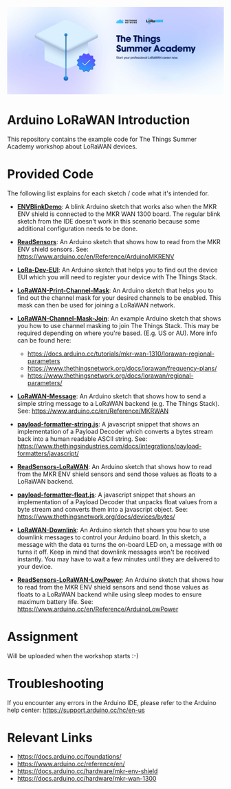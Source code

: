 ![](banner.jpg)

# Arduino LoRaWAN Introduction
This repository contains the example code for The Things Summer Academy workshop about LoRaWAN devices.

# Provided Code
The following list explains for each sketch / code what it's intended for.

- **[ENVBlinkDemo](./ENVBlinkDemo)**:
A blink Arduino sketch that works also when the MKR ENV shield is connected to the MKR WAN 1300 board. The regular blink sketch from the IDE doesn't work in this scenario because some additional configuration needs to be done.

- **[ReadSensors](./ReadSensors)**:
An Arduino sketch that shows how to read from the MKR ENV shield sensors.
See: https://www.arduino.cc/en/Reference/ArduinoMKRENV

- **[LoRa-Dev-EUI](./LoRa-Dev-EUI)**:
An Arduino sketch that helps you to find out the device EUI which you will need to register your device with The Things Stack.

- **[LoRaWAN-Print-Channel-Mask](./LoRaWAN-Print-Channel-Mask)**:
An Arduino sketch that helps you to find out the channel mask for your desired channels to be enabled. This mask can then be used for joining a LoRaWAN network.

- **[LoRaWAN-Channel-Mask-Join](./LoRaWAN-Channel-Mask-Join)**:
An example Arduino sketch that shows you how to use channel masking to join The Things Stack. This may be required depending on where you're based. (E.g. US or AU).
More info can be found here: 
    - https://docs.arduino.cc/tutorials/mkr-wan-1310/lorawan-regional-parameters
    - https://www.thethingsnetwork.org/docs/lorawan/frequency-plans/
    - https://www.thethingsnetwork.org/docs/lorawan/regional-parameters/

- **[LoRaWAN-Message](./LoRaWAN-Message)**:
An Arduino sketch that shows how to send a simple string message to a LoRaWAN backend (e.g. The Things Stack).
See: https://www.arduino.cc/en/Reference/MKRWAN

- **[payload-formatter-string.js](./payload-formatter-string.js)**:
A javascript snippet that shows an implementation of a Payload Decoder which converts a bytes stream back into a human readable ASCII string.
See: https://www.thethingsindustries.com/docs/integrations/payload-formatters/javascript/

- **[ReadSensors-LoRaWAN](./ReadSensors-LoRaWAN)**:
An Arduino sketch that shows how to read from the MKR ENV shield sensors and send those values as floats to a LoRaWAN backend.

- **[payload-formatter-float.js](./payload-formatter-float.js)**:
A javascript snippet that shows an implementation of a Payload Decoder that unpacks float values from a byte stream and converts them into a javascript object.
See: https://www.thethingsnetwork.org/docs/devices/bytes/

- **[LoRaWAN-Downlink](./LoRaWAN-Downlink)**:
An Arduino sketch that shows you how to use downlink messages to control your Arduino board. In this sketch, a message with the data `01` turns the on-board LED on, a message with `00` turns it off. Keep in mind that downlink messages won't be received instantly. You may have to wait a few minutes until they are delivered to your device.

- **[ReadSensors-LoRaWAN-LowPower](./ReadSensors-LoRaWAN-LowPower)**:
An Arduino sketch that shows how to read from the MKR ENV shield sensors and send those values as floats to a LoRaWAN backend while using sleep modes to ensure maximum battery life.
See: https://www.arduino.cc/en/Reference/ArduinoLowPower

# Assignment
Will be uploaded when the workshop starts :-)


# Troubleshooting
If you encounter any errors in the Arduino IDE, please refer to the Arduino help center: https://support.arduino.cc/hc/en-us

# Relevant Links

- https://docs.arduino.cc/foundations/
- https://www.arduino.cc/reference/en/
- https://docs.arduino.cc/hardware/mkr-env-shield
- https://docs.arduino.cc/hardware/mkr-wan-1300